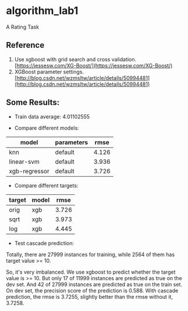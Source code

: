 # algorithm_lab1
A Rating Task


## Reference 

1. Use xgboost with grid search and cross validation. [https://jessesw.com/XG-Boost/](https://jessesw.com/XG-Boost/)
2. XGBoost parameter settings. [http://blog.csdn.net/wzmsltw/article/details/50994481](http://blog.csdn.net/wzmsltw/article/details/50994481)

## Some Results:

* Train data average: 4.01102555

* Compare different models:

model | parameters | rmse 
 ------   | -------------- | -------
 knn     | default          | 4.126
 linear-svm    | default | 3.936
 xgb-regressor | default | 3.726
 
* Compare different targets:
 
 target | model | rmse
 -------  | ------ | -------
 orig | xgb | 3.726
 sqrt | xgb | 3.973
 log | xgb | 4.445
 
 * Test cascade prediction:
 
Totally, there are 27999 instances for training, while 2564 of them has target value >= 10.

So, it's very imbalanced. We use xgboost to predict whether the target value is >= 10. 
But only 17 of 11999 instances are predicted as true on the dev set.
And 42 of 27999 instances are predicted as true on the train set.
On dev set, the precision score of the prediction is 0.588.
With cascade prediction, the rmse is 3.7255, slightly better than the rmse without it, 3.7258.